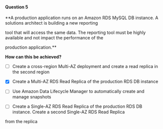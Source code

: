 #### Question  5


**A production application runs on an Amazon RDS MySQL DB instance. A solutions architect is building a new reporting

tool that will access the same data. The reporting tool must be highly available and not impact the performance of the

production application.**


**How can this be achieved?**


- [ ] Create a cross-region Multi-AZ deployment and create a read replica in the second region


- [x] Create a Multi-AZ RDS Read Replica of the production RDS DB instance


- [ ] Use Amazon Data Lifecycle Manager to automatically create and manage snapshots


- [ ] Create a Single-AZ RDS Read Replica of the production RDS DB instance. Create a second Single-AZ RDS Read Replica

from the replica

